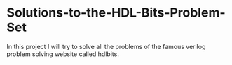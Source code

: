# Solutions-to-the-HDL-Bits-Problem-Set
In this project I will try to solve all the problems of the famous verilog problem solving website called hdlbits. 
